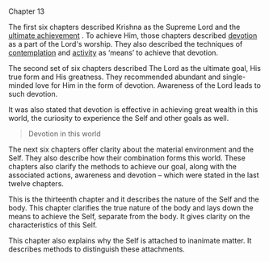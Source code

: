 # <a name='_Toc488528604'></a>
Chapter 13


The first six chapters described Krishna as the Supreme Lord and the 
[ultimate achievement](Moksha)
. To achieve Him, those chapters described 
[devotion](bhakti_a_defn)
 as a part of the Lord's worship. They also described the techniques of 
[contemplation](jnAnayOga_a_defn)
 and 
[activity](karmayOga_a_defn)
 as ‘means’ to achieve that devotion.  

The second set of six chapters described The Lord as the ultimate goal, His true form and His greatness. They recommended abundant and single-minded love for Him in the form of devotion. Awareness of the Lord leads to such devotion.

It was also stated that devotion is effective in achieving great wealth in this world, the curiosity to experience the Self and other goals as well.



<a name='applopener_174'></a>
> Devotion in this world



The next six chapters offer clarity about the material environment and the Self. They also describe how their combination forms this world. These chapters also clarify the methods to achieve our goal, along with the associated actions, awareness and devotion – which were stated in the last twelve chapters.

This is the thirteenth chapter and it describes the nature of the Self and the body. This chapter clarifies the true nature of the body and lays down the means to achieve the Self, separate from the body. It gives clarity on the characteristics of this Self. 

This chapter also explains why the Self is attached to inanimate matter. It describes methods to distinguish these attachments.


